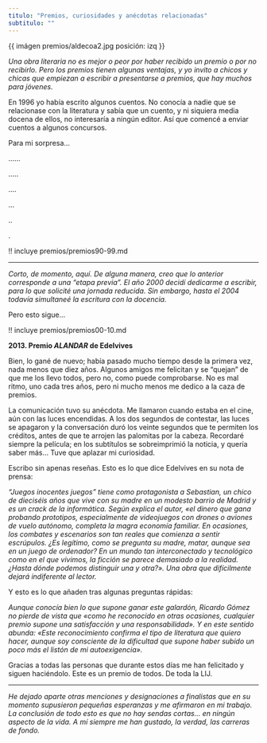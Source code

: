 ```yaml
---
titulo: "Premios, curiosidades y anécdotas relacionadas"
subtitulo: ""
---
```

{{ imágen premios/aldecoa2.jpg posición: izq }}

_Una obra literaria no es
mejor o peor por haber recibido un premio o por no recibirlo. Pero los
premios tienen algunas ventajas, y yo invito a chicos y chicas que empiezan a
escribir a presentarse a premios, que hay muchos para jóvenes._

En 1996 yo había escrito algunos cuentos. No conocía a nadie que se
relacionase con la literatura y sabía que un cuento, y ni siquiera media
docena de ellos, no interesaría a ningún editor. Así que comencé a enviar
cuentos a algunos concursos.

Para mi sorpresa…

......

.....

....

...

..

.

!! incluye premios/premios90-99.md

* * *

_Corto, de momento, aquí. De alguna manera, creo que lo anterior corresponde
a una “etapa previa”. El año 2000 decidí dedicarme a escribir, para lo que
solicité una jornada reducida. Sin embargo, hasta el 2004 todavía simultaneé
la escritura con la docencia._

Pero esto sigue…

!! incluye premios/premios00-10.md

**2013. Premio _ALANDAR_ de Edelvives**

Bien, lo gané de nuevo; había pasado mucho tiempo desde la primera vez, nada
menos que diez años. Algunos amigos me felicitan y se “quejan” de que me los
llevo todos, pero no, como puede comprobarse. No es mal ritmo, uno cada tres
años, pero ni mucho menos me dedico a la caza de premios.

La comunicación tuvo su anécdota. Me llamaron cuando estaba en el cine, aún
con las luces encendidas. A los dos segundos de contestar, las luces se
apagaron y la conversación duró los veinte segundos que te permiten los
créditos, antes de que te arrojen las palomitas por la cabeza. Recordaré
siempre la película; en los subtítulos se sobreimprimió la noticia, y quería
saber más… Tuve que aplazar mi curiosidad.

Escribo sin apenas reseñas. Esto es lo que dice Edelvives en su nota de
prensa:

_“Juegos inocentes juegos” tiene como protagonista a Sebastian, un chico de
dieciséis años que vive con su madre en un modesto barrio de Madrid y es un
crack de la informática. Según explica el autor, «el dinero que gana probando
prototipos, especialmente de videojuegos con drones o aviones de vuelo
autónomo, completa la magra economía familiar. En ocasiones, los combates y
escenarios son tan reales que comienza a sentir escrúpulos. ¿Es legítimo,
como se pregunta su madre, matar, aunque sea en un juego de ordenador? En un
mundo tan interconectado y tecnológico como en el que vivimos, la ficción se
parece demasiado a la realidad. ¿Hasta dónde podemos distinguir una y otra?».
Una obra que difícilmente dejará indiferente al lector._

Y esto es lo que añaden tras algunas preguntas rápidas:

_Aunque conocía bien lo que supone ganar este galardón, Ricardo Gómez no
pierde de vista que «como he reconocido en otras ocasiones, cualquier premio
supone una satisfacción y una responsabilidad». Y en este sentido abunda:
«Este reconocimiento confirma el tipo de literatura que quiero hacer, aunque
soy consciente de la dificultad que supone haber subido un poco más el listón
de mi autoexigencia»._

Gracias a todas las personas que durante estos días me han felicitado y
siguen haciéndolo. Este es un premio de todos. De toda la LIJ.

* * *

_He dejado aparte otras menciones y designaciones a finalistas que en su
momento supusieron pequeñas esperanzas y me afirmaron en mi trabajo. La
conclusión de todo esto es que no hay sendas cortas… en ningún aspecto de la
vida. A mí siempre me han gustado, la verdad, las carreras de fondo._
